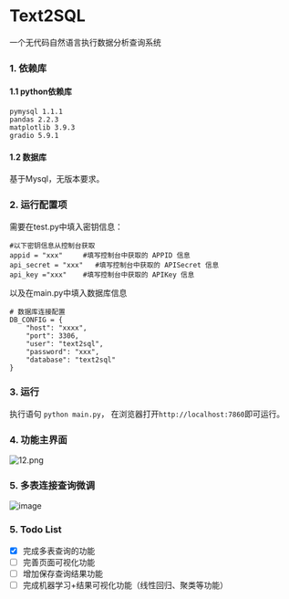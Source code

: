 # Text2SQL
一个无代码自然语言执行数据分析查询系统

### 1. 依赖库
#### 1.1 python依赖库
```
pymysql 1.1.1
pandas 2.2.3
matplotlib 3.9.3
gradio 5.9.1
```
#### 1.2 数据库
基于Mysql，无版本要求。

### 2. 运行配置项
需要在test.py中填入密钥信息：
```
#以下密钥信息从控制台获取
appid = "xxx"     #填写控制台中获取的 APPID 信息
api_secret = "xxx"   #填写控制台中获取的 APISecret 信息
api_key ="xxx"    #填写控制台中获取的 APIKey 信息
```
以及在main.py中填入数据库信息
```
# 数据库连接配置
DB_CONFIG = {
    "host": "xxxx",
    "port": 3306,
    "user": "text2sql",
    "password": "xxx",
    "database": "text2sql"
}
```
### 3. 运行
执行语句 `python main.py`， 在浏览器打开`http://localhost:7860`即可运行。

### 4. 功能主界面
![12.png](https://s2.loli.net/2024/12/23/Ics8VplfX1J7BaQ.png)

### 5. 多表连接查询微调
![image](https://github.com/user-attachments/assets/d669bc27-65c1-4ccf-903c-054c58e8ae16)


### 5. Todo List
- [x] 完成多表查询的功能
- [ ] 完善页面可视化功能
- [ ] 增加保存查询结果功能
- [ ] 完成机器学习+结果可视化功能（线性回归、聚类等功能）

